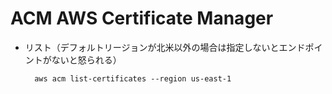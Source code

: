 # ACM AWS Certificate Manager

* リスト（デフォルトリージョンが北米以外の場合は指定しないとエンドポイントがないと怒られる）

        aws acm list-certificates --region us-east-1

